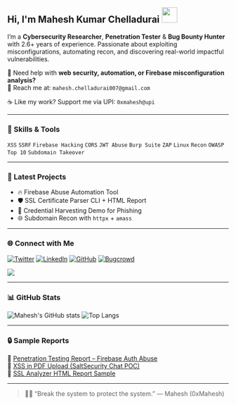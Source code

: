 <h2> Hi, I'm Mahesh Kumar Chelladurai <img src="https://media.giphy.com/media/hvRJCLFzcasrR4ia7z/giphy.gif" width="35"> </h2>

<p>
I’m a <strong>Cybersecurity Researcher</strong>, <strong>Penetration Tester</strong> & <strong>Bug Bounty Hunter</strong> with 2.6+ years of experience. Passionate about exploiting misconfigurations, automating recon, and discovering real-world impactful vulnerabilities.
</p>

<p>
💼 Need help with <strong>web security, automation, or Firebase misconfiguration analysis?</strong><br>
📩 Reach me at: <code>mahesh.chelladurai007@gmail.com</code>
</p>

<p>
☕ Like my work? Support me via UPI: <code>0xmahesh@upi</code>
</p>

---

### 🧠 Skills & Tools

`XSS` `SSRF` `Firebase Hacking` `CORS` `JWT Abuse` `Burp Suite` `ZAP` `Linux` `Recon` `OWASP Top 10` `Subdomain Takeover`

---

### 🧪 Latest Projects

- 🔥 Firebase Abuse Automation Tool
- 🛡️ SSL Certificate Parser CLI + HTML Report
- 🎯 Credential Harvesting Demo for Phishing
- 🌐 Subdomain Recon with `httpx` + `amass`

---

### 🌐 Connect with Me

[![Twitter](https://img.shields.io/badge/Twitter-%231DA1F2.svg?logo=X&logoColor=white)](https://x.com/yourhandle) 
[![LinkedIn](https://img.shields.io/badge/LinkedIn-%230077B5.svg?logo=linkedin&logoColor=white)](https://linkedin.com/in/yourprofile) 
[![GitHub](https://img.shields.io/badge/GitHub-%2312100E.svg?logo=github&logoColor=white)](https://github.com/0xMahesh)
[![Bugcrowd](https://img.shields.io/badge/Bugcrowd-orange?logo=bugcrowd&logoColor=white)](https://bugcrowd.com/0xMahesh)

![](https://komarev.com/ghpvc/?username=0xMahesh&style=flat-square&color=blue)

---

### 📊 GitHub Stats

![Mahesh's GitHub stats](https://github-readme-stats.vercel.app/api?username=0xMahesh&show_icons=true&theme=radical)
![Top Langs](https://github-readme-stats.vercel.app/api/top-langs/?username=0xMahesh&layout=compact&theme=radical)

---

### 🔒 Sample Reports

📄 [Penetration Testing Report – Firebase Auth Abuse](https://link-to-your-report)  
📄 [XSS in PDF Upload (SaltSecurity Chat POC)](https://link-to-your-writeup)  
📄 [SSL Analyzer HTML Report Sample](https://link-to-report)

---

> 🧑‍💻 “Break the system to protect the system.” — Mahesh (0xMahesh)
